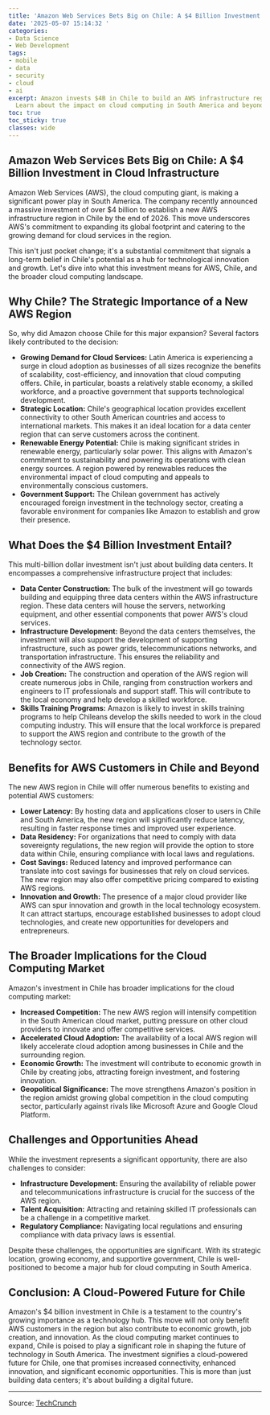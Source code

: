 ```yaml
---
title: 'Amazon Web Services Bets Big on Chile: A $4 Billion Investment in Cloud Infrastructure'
date: '2025-05-07 15:14:32 '
categories:
- Data Science
- Web Development
tags:
- mobile
- data
- security
- cloud
- ai
excerpt: Amazon invests $4B in Chile to build an AWS infrastructure region by 2026.
  Learn about the impact on cloud computing in South America and beyond.
toc: true
toc_sticky: true
classes: wide
---
```


## Amazon Web Services Bets Big on Chile: A $4 Billion Investment in Cloud Infrastructure

Amazon Web Services (AWS), the cloud computing giant, is making a significant power play in South America. The company recently announced a massive investment of over $4 billion to establish a new AWS infrastructure region in Chile by the end of 2026. This move underscores AWS's commitment to expanding its global footprint and catering to the growing demand for cloud services in the region.

This isn't just pocket change; it's a substantial commitment that signals a long-term belief in Chile's potential as a hub for technological innovation and growth. Let's dive into what this investment means for AWS, Chile, and the broader cloud computing landscape.

## Why Chile? The Strategic Importance of a New AWS Region

So, why did Amazon choose Chile for this major expansion? Several factors likely contributed to the decision:

*   **Growing Demand for Cloud Services:** Latin America is experiencing a surge in cloud adoption as businesses of all sizes recognize the benefits of scalability, cost-efficiency, and innovation that cloud computing offers. Chile, in particular, boasts a relatively stable economy, a skilled workforce, and a proactive government that supports technological development.
*   **Strategic Location:** Chile's geographical location provides excellent connectivity to other South American countries and access to international markets. This makes it an ideal location for a data center region that can serve customers across the continent.
*   **Renewable Energy Potential:** Chile is making significant strides in renewable energy, particularly solar power. This aligns with Amazon's commitment to sustainability and powering its operations with clean energy sources. A region powered by renewables reduces the environmental impact of cloud computing and appeals to environmentally conscious customers.
*   **Government Support:** The Chilean government has actively encouraged foreign investment in the technology sector, creating a favorable environment for companies like Amazon to establish and grow their presence.

## What Does the $4 Billion Investment Entail?

This multi-billion dollar investment isn't just about building data centers. It encompasses a comprehensive infrastructure project that includes:

*   **Data Center Construction:** The bulk of the investment will go towards building and equipping three data centers within the AWS infrastructure region. These data centers will house the servers, networking equipment, and other essential components that power AWS's cloud services.
*   **Infrastructure Development:** Beyond the data centers themselves, the investment will also support the development of supporting infrastructure, such as power grids, telecommunications networks, and transportation infrastructure. This ensures the reliability and connectivity of the AWS region.
*   **Job Creation:** The construction and operation of the AWS region will create numerous jobs in Chile, ranging from construction workers and engineers to IT professionals and support staff. This will contribute to the local economy and help develop a skilled workforce.
*   **Skills Training Programs:** Amazon is likely to invest in skills training programs to help Chileans develop the skills needed to work in the cloud computing industry. This will ensure that the local workforce is prepared to support the AWS region and contribute to the growth of the technology sector.

## Benefits for AWS Customers in Chile and Beyond

The new AWS region in Chile will offer numerous benefits to existing and potential AWS customers:

*   **Lower Latency:** By hosting data and applications closer to users in Chile and South America, the new region will significantly reduce latency, resulting in faster response times and improved user experience.
*   **Data Residency:** For organizations that need to comply with data sovereignty regulations, the new region will provide the option to store data within Chile, ensuring compliance with local laws and regulations.
*   **Cost Savings:** Reduced latency and improved performance can translate into cost savings for businesses that rely on cloud services. The new region may also offer competitive pricing compared to existing AWS regions.
*   **Innovation and Growth:** The presence of a major cloud provider like AWS can spur innovation and growth in the local technology ecosystem. It can attract startups, encourage established businesses to adopt cloud technologies, and create new opportunities for developers and entrepreneurs.

## The Broader Implications for the Cloud Computing Market

Amazon's investment in Chile has broader implications for the cloud computing market:

*   **Increased Competition:** The new AWS region will intensify competition in the South American cloud market, putting pressure on other cloud providers to innovate and offer competitive services.
*   **Accelerated Cloud Adoption:** The availability of a local AWS region will likely accelerate cloud adoption among businesses in Chile and the surrounding region.
*   **Economic Growth:** The investment will contribute to economic growth in Chile by creating jobs, attracting foreign investment, and fostering innovation.
*   **Geopolitical Significance:** The move strengthens Amazon's position in the region amidst growing global competition in the cloud computing sector, particularly against rivals like Microsoft Azure and Google Cloud Platform.

## Challenges and Opportunities Ahead

While the investment represents a significant opportunity, there are also challenges to consider:

*   **Infrastructure Development:** Ensuring the availability of reliable power and telecommunications infrastructure is crucial for the success of the AWS region.
*   **Talent Acquisition:** Attracting and retaining skilled IT professionals can be a challenge in a competitive market.
*   **Regulatory Compliance:** Navigating local regulations and ensuring compliance with data privacy laws is essential.

Despite these challenges, the opportunities are significant. With its strategic location, growing economy, and supportive government, Chile is well-positioned to become a major hub for cloud computing in South America.

## Conclusion: A Cloud-Powered Future for Chile

Amazon's $4 billion investment in Chile is a testament to the country's growing importance as a technology hub. This move will not only benefit AWS customers in the region but also contribute to economic growth, job creation, and innovation. As the cloud computing market continues to expand, Chile is poised to play a significant role in shaping the future of technology in South America. The investment signifies a cloud-powered future for Chile, one that promises increased connectivity, enhanced innovation, and significant economic opportunities. This is more than just building data centers; it's about building a digital future.


---

Source: [TechCrunch](https://techcrunch.com/2025/05/07/amazon-to-invest-4b-in-chile-to-launch-aws-infrastructure-region/)